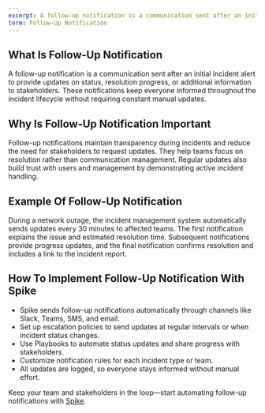 ```yaml
---
excerpt: A follow-up notification is a communication sent after an initial incident alert to provide updates on status, resolution progress, or additional information to stakeholders.
term: Follow-Up Notification
---
```

## What Is Follow-Up Notification

A follow-up notification is a communication sent after an initial incident alert to provide updates on status, resolution progress, or additional information to stakeholders. These notifications keep everyone informed throughout the incident lifecycle without requiring constant manual updates.

## Why Is Follow-Up Notification Important

Follow-up notifications maintain transparency during incidents and reduce the need for stakeholders to request updates. They help teams focus on resolution rather than communication management. Regular updates also build trust with users and management by demonstrating active incident handling.

## Example Of Follow-Up Notification

During a network outage, the incident management system automatically sends updates every 30 minutes to affected teams. The first notification explains the issue and estimated resolution time. Subsequent notifications provide progress updates, and the final notification confirms resolution and includes a link to the incident report.

## How To Implement Follow-Up Notification With Spike

- Spike sends follow-up notifications automatically through channels like Slack, Teams, SMS, and email.
- Set up escalation policies to send updates at regular intervals or when incident status changes.
- Use Playbooks to automate status updates and share progress with stakeholders.
- Customize notification rules for each incident type or team.
- All updates are logged, so everyone stays informed without manual effort.

Keep your team and stakeholders in the loop—start automating follow-up notifications with [Spike](https://app.spike.sh/signup).
